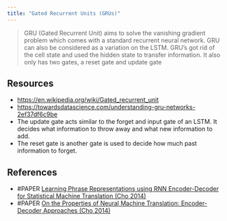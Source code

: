 ```yaml
---
title: "Gated Recurrent Units (GRUs)"
---
```


> GRU (Gated Recurrent Unit) aims to solve the vanishing gradient problem which comes with a standard recurrent neural network. GRU can also be considered as a variation on the LSTM. GRU’s got rid of the cell state and used the hidden state to transfer information. It also only has two gates, a reset gate and update gate


## Resources
- https://en.wikipedia.org/wiki/Gated_recurrent_unit 
- https://towardsdatascience.com/understanding-gru-networks-2ef37df6c9be
- The update gate acts similar to the forget and input gate of an LSTM. It decides what information to throw away and what new information to add.
- The reset gate is another gate is used to decide how much past information to forget.

## References
- #PAPER [Learning Phrase Representations using RNN Encoder-Decoder for Statistical Machine Translation (Cho 2014)](https://arxiv.org/abs/1406.1078v3)
- #PAPER [On the Properties of Neural Machine Translation: Encoder-Decoder Approaches (Cho 2014)](https://arxiv.org/abs/1409.1259)


